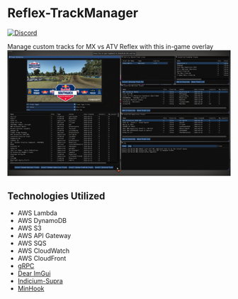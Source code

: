 # Reflex-TrackManager
[![Discord](https://img.shields.io/discord/229269561365626883.svg)](https://discord.gg/RkezKw2)

Manage custom tracks for MX vs ATV Reflex with this in-game overlay
![Screenshot](docs/images/cover.png)

## Technologies Utilized
* AWS Lambda
* AWS DynamoDB
* AWS S3
* AWS API Gateway
* AWS SQS
* AWS CloudWatch
* AWS CloudFront
* [gRPC](https://github.com/grpc/grpc)
* [Dear ImGui](https://github.com/ocornut/imgui)
* [Indicium-Supra](https://github.com/nefarius/Indicium-Supra)
* [MinHook](https://github.com/TsudaKageyu/minhook)
